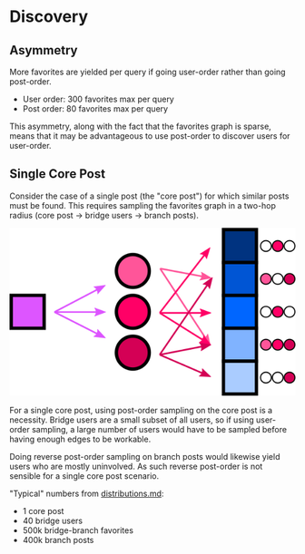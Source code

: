 # Discovery

## Asymmetry
More favorites are yielded per query if going user-order rather than going post-order.

- User order: 300 favorites max per query
- Post order: 80 favorites max per query

This asymmetry, along with the fact that the favorites graph is sparse, means that it may be advantageous to use post-order to discover users for user-order.

## Single Core Post
Consider the case of a single post (the "core post") for which similar posts must be found. This requires sampling the favorites graph in a two-hop radius (core post -> bridge users -> branch posts).

![Single post network graphic](graphics/single-post.png)

For a single core post, using post-order sampling on the core post is a necessity. Bridge users are a small subset of all users, so if using user-order sampling, a large number of users would have to be sampled before having enough edges to be workable.

Doing reverse post-order sampling on branch posts would likewise yield users who are mostly uninvolved. As such reverse post-order is not sensible for a single core post scenario.

"Typical" numbers from [distributions.md](distributions.md):
- 1 core post
- 40 bridge users
- 500k bridge-branch favorites
- 400k branch posts